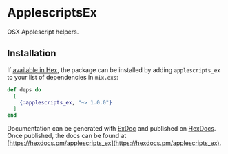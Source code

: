 # ApplescriptsEx

OSX Applescript helpers.

## Installation

If [available in Hex](https://hex.pm/docs/publish), the package can be installed
by adding `applescripts_ex` to your list of dependencies in `mix.exs`:

```elixir
def deps do
  [
    {:applescripts_ex, "~> 1.0.0"}
  ]
end
```

Documentation can be generated with [ExDoc](https://github.com/elixir-lang/ex_doc)
and published on [HexDocs](https://hexdocs.pm). Once published, the docs can
be found at [https://hexdocs.pm/applescripts_ex](https://hexdocs.pm/applescripts_ex).
